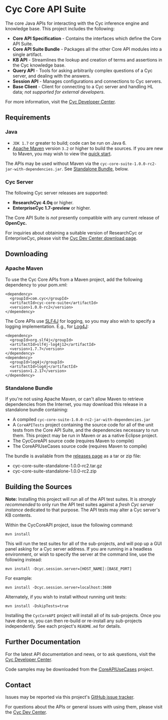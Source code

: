 Cyc Core API Suite
==================

The core Java APIs for interacting with the Cyc inference engine and knowledge 
base. This project includes the following:

* **Core API Specification** - Contains the interfaces which define the Core API Suite.
* **Core API Suite Bundle** - Packages all the other Core API modules into a single artifact.
* **KB API** - Streamlines the lookup and creation of terms and assertions in the Cyc knowledge 
  base.
* **Query API** - Tools for asking arbitrarily complex questions of a Cyc server, and dealing with 
  the answers.
* **Session API** - Manages configurations and connections to Cyc servers.
* **Base Client** - Client for connecting to a Cyc server and handling HL data;
  _not supported for external developers_.

For more information, visit the [Cyc Developer Center](http://dev.cyc.com/).


Requirements
------------

### Java

* `JDK 1.7` or greater to build; code can be run on Java 6.
* [Apache Maven](http://maven.apache.org/) version `3.2` or higher to build the sources. If you are
  new to Maven, you may wish to view the [quick start](http://maven.apache.org/run-maven/index.html).

The APIs may be used without Maven via the `cyc-core-suite-1.0.0-rc2-jar-with-dependencies.jar`.
See [Standalone Bundle](#standalone-bundle), below.

### Cyc Server

The following Cyc server releases are supported:

* **ResearchCyc 4.0q** or higher.
* **EnterpriseCyc 1.7-preview** or higher.

The Core API Suite is _not_ presently compatible with any current release of **OpenCyc.**

For inquiries about obtaining a suitable version of ResearchCyc or EnterpriseCyc, please visit the
[Cyc Dev Center download page](http://dev.cyc.com/cyc-api/download.html).


Downloading
-----------

### Apache Maven

To use the Cyc Core APIs from a Maven project, add the following dependency to your pom.xml:

    <dependency>
      <groupId>com.cyc</groupId>
      <artifactId>cyc-core-suite</artifactId>
      <version>1.0.0-rc2</version>
    </dependency>

The Core APIs use [SLF4J](http://www.slf4j.org/) for logging, so you may also wish to specify a
logging implementation. E.g., for [Log4J](http://logging.apache.org/log4j/1.2/):

    <dependency>
      <groupId>org.slf4j</groupId>
      <artifactId>slf4j-log4j12</artifactId>
      <version>1.7.7</version>
    </dependency>
    <dependency>
      <groupId>log4j</groupId>
      <artifactId>log4j</artifactId>
      <version>1.2.17</version>
    </dependency>

### Standalone Bundle

If you're not using Apache Maven, or can't allow Maven to retrieve dependencies from the Internet, 
you may download this release in a standalone bundle containing:

* A compiled `cyc-core-suite-1.0.0-rc2-jar-with-dependencies.jar`
* A `CoreAPITests` project containing the source code for all of the unit tests from the Core API 
  Suite, and the dependencies necessary to run them. This project may be run in Maven or as a native
  Eclipse project.
* The CycCoreAPI source code (requires Maven to compile)
* The CoreAPIUseCases source code (requires Maven to compile)

The bundle is available from the 
[releases page](https://github.com/cycorp/CycCoreAPI/releases/tag/v1.0.0-rc2) as a tar or zip file:

* cyc-core-suite-standalone-1.0.0-rc2.tar.gz
* cyc-core-suite-standalone-1.0.0-rc2.zip


Building the Sources
--------------------

**Note:** Installing this project will run all of the API test suites. It is
_strongly recommended_ to only run the API test suites against a 
_fresh Cyc server instance_ dedicated to that purpose. The API tests may alter
a Cyc server's KB contents.

Within the CycCoreAPI project, issue the following command:

    mvn install

This will run the test suites for all of the sub-projects, and will pop up a 
GUI panel asking for a Cyc server address. If you are running in a headless 
environment, or wish to specify the server at the command line, use the 
following instead:

    mvn install -Dcyc.session.server=[HOST_NAME]:[BASE_PORT]

For example:

    mvn install -Dcyc.session.server=localhost:3600

Alternately, if you wish to install without running unit tests:

    mvn install -DskipTests=true 

Installing the `CycCoreAPI` project will install all of its sub-projects. Once 
you have done so, you can then re-build or re-install any sub-projects 
independently. See each project's `README.md` for details.


Further Documentation
---------------------

For the latest API documentation and news, or to ask questions, visit the 
[Cyc Developer Center](http://dev.cyc.com/). 

Code samples may be downloaded from the [CoreAPIUseCases](https://github.com/cycorp/CoreAPIUseCases)
project.


Contact
-------

Issues may be reported via this project's
[GitHub issue tracker](https://github.com/cycorp/CycCoreAPI/issues).

For questions about the APIs or general issues with using them, please visit the
[Cyc Dev Center](http://dev.cyc.com/cyc-api/issues.html).
